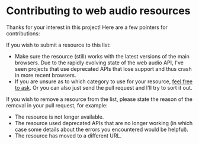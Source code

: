 # Contributing to web audio resources

Thanks for your interest in this project! Here are a few pointers for contributions:

If you wish to submit a resource to this list:

- Make sure the resource (still) works with the latest versions of the main browsers. Due to the rapidly evolving state of the web audio API, I've seen projects that use deprecated APIs that lose support and thus crash in more recent browsers.
- If you are unsure as to which category to use for your resource, [feel free to ask](https://github.com/alemangui/web-audio-resources/issues). Or you can also just send the pull request and I'll try to sort it out. 

If you wish to remove a resource from the list, please state the reason of the removal in your pull request, for example: 
  - The resource is not longer available.
  - The resource used deprecated APIs that are no longer working (in which case some details about the errors you encountered would be helpful).
  - The resource has moved to a different URL.